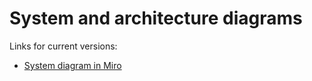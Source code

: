 # System and architecture diagrams

Links for current versions:

- [System diagram in Miro](https://miro.com/app/board/uXjVPV8hYGY=/?share_link_id=565634045066)